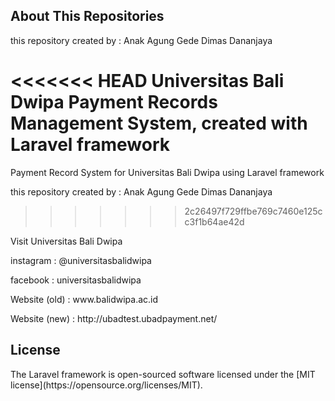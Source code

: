 ## About This Repositories
<p>this repository created by : Anak Agung Gede Dimas Dananjaya</p>

<<<<<<< HEAD
Universitas Bali Dwipa Payment Records Management System, created with Laravel framework
=======
Payment Record System for Universitas Bali Dwipa using Laravel framework
<p>this repository created by : Anak Agung Gede Dimas Dananjaya</p>

>>>>>>> 2c26497f729ffbe769c7460e125cc3f1b64ae42d

Visit Universitas Bali Dwipa
<p>instagram     : @universitasbalidwipa</p>
<p>facebook      : universitasbalidwipa</p>
<p>Website (old)      : www.balidwipa.ac.id</p>
<p>Website (new)      : http://ubadtest.ubadpayment.net/</p>


## License

<p>The Laravel framework is open-sourced software licensed under the [MIT license](https://opensource.org/licenses/MIT).</p>

